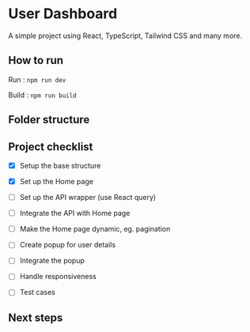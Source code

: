 # User Dashboard

A simple project using React, TypeScript, Tailwind CSS and many more.

## How to run

Run : `npm run dev`

Build : `npm run build`
    

## Folder structure


## Project checklist

- [X] Setup the base structure
- [X] Set up the Home page
- [ ] Set up the API wrapper (use React query)
- [ ] Integrate the API with Home page
- [ ] Make the Home page dynamic, eg. pagination
- [ ] Create popup for user details
- [ ] Integrate the popup
- [ ] Handle responsiveness
- [ ] Test cases



## Next steps